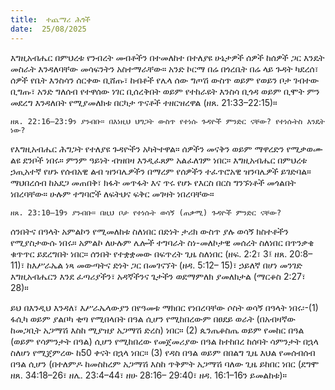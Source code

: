 ```yaml
---
title:  ተጨማሪ ሕጎች
date:  25/08/2025
---
```


እግዚአብሔር በምህረቱ የንብረት መብቶችን በተመለከተ በተለያዩ ሁኔታዎች ሰዎች ከሰዎች ጋር እንዴት መስራት እንዳለባቸው መሳፍንትን አስተማራቸው። አንድ ኮርማ በሬ በጎረቤት በሬ ላይ ጉዳት ካደረሰ፣ ሰዎች የቤት እንስሳን ሰርቀው ቢሸጡ፣ ከብቶች የሌላ ሰው ግጦሽ ውስጥ ወይም የወይን ቦታ ገብተው ቢግጡ፣ አንድ ግለሰብ የተዋሰው ነገር ቢሰረቅበት ወይም የተከራዩት እንስሳ ቢጎዳ ወይም ቢሞት ምን መደረግ እንዳለበት የሚያመለክቱ በርካታ ጥናቶች ተዘርዝረዋል (ዘጸ. 21:33–22:15)።

`ዘጸ. 22:16–23:9ን ያንብቡ። በእነዚህ ህግጋት ውስጥ የተነሱ ጉዳዮች ምንድር ናቸው? የተነሱትስ እንዴት ነው?`

የእግዚአብሔር ሕግጋት የተለያዩ ጉዳዮችን አካትተዋል። ሰዎችን መናቅን ወይም ማዋረድን የሚቃወሙ ልዩ ደንቦች ነበሩ። ምንም ዓይነት ብዝበዛ እንዲፈጸም አልፈለገም ነበር። እግዚአብሔር በምህረቱ ኃጢአተኛ የሆኑ የሰብአዊ ልብ ዝንባሌዎችን በማረም የሰዎችን ተፈጥሮአዊ ዝንባሌዎች ይገድባል። ማህበረሰብ ከአደጋ መጠበቅ፣ ክፋት መጥፋት እና ጥሩ የሆኑ የእርስ በርስ ግንኙነቶች መጎልበት ነበረባቸው። ሁሉም ተግባሮች ለፍትህና ፍቅር መገዛት ነበረባቸው።

`ዘጸ. 23:10–19ን ያንብቡ። በዚህ ቦታ የተነሱት ወሳኝ (ጠቃሚ) ጉዳዮች ምንድር ናቸው?`

ሰንበትና በዓላት አምልኮን የሚመለከቱ ስለነበር በድነት ታሪክ ውስጥ ያሉ ወሳኝ ክስተቶችን የሚያስታውሱ ነበሩ። አምልኮ ለሁሉም ሌሎች ተግባራት ስነ-መለኮታዊ መሰረት ስለነበር በጥንቃቄ ቁጥጥር ይደረግበት ነበር። ሰንበት የተቋቋመው በፍጥረት ጊዜ ስለነበር (ዘፍ. 2:2፣ 3፤ ዘጸ. 20:8– 11)፣ ከእሥራኤል ነጻ መውጣትና ድነት ጋር በመገናኘት (ዘዳ. 5:12– 15)፣ ኃይለኛ በሆነ መንገድ እግዚአብሔርን እንደ ፈጣሪያችን፣ አዳኛችንና ጌታችን ወደማምለክ ያመለክታል (ማርቆስ 2:27፣ 28)።

ይህ በእንዲህ እንዳለ፣ እሥራኤላውያን በየዓመቱ ማክበር የነበረባቸው ሶስት ወሳኝ በዓላት ነበሩ፡-(1) ፋሲካ ወይም ያልቦካ ቂጣ የሚበላበት በዓል ሲሆን የሚከበረውም በፀደይ ወራት (በአብዛኛው ከመጋቢት አጋማሽ እስከ ሚያዝያ አጋማሽ ድረስ) ነበር። (2) ጴንጤቆስጤ ወይም የመከር በዓል (ወይም የሳምንታት በዓል) ሲሆን የሚከበረው የመጀመሪያው በዓል ከተከበረ ከሰባት ሳምንታት በኋላ ስለሆነ የሚጀምረው ከ50 ቀናት በኋላ ነበር። (3) የዳስ በዓል ወይም በበልግ ጊዜ እህል የመሰብሰብ በዓል ሲሆን (በተለምዶ ከመስከረም አጋማሽ እስከ ጥቅምት አጋማሽ ባለው ጊዜ ይከበር ነበር (ደግሞ ዘጸ. 34:18–26፣ ዘሌ. 23:4–44፣ ዘሁ 28:16– 29:40፣ ዘዳ. 16:1–16ን ይመልከቱ)።
